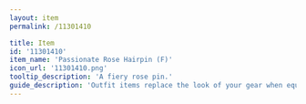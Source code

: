 ```yaml
---
layout: item
permalink: /11301410

title: Item
id: '11301410'
item_name: 'Passionate Rose Hairpin (F)'
icon_url: '11301410.png'
tooltip_description: 'A fiery rose pin.'
guide_description: 'Outfit items replace the look of your gear when equipped.'
---
```


